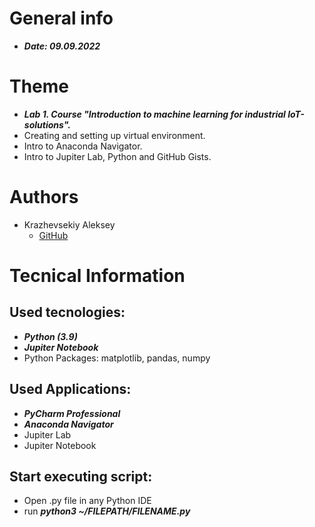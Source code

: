 # General info

  * ***Date: 09.09.2022***

# Theme
 
  * ***Lab 1. Course "Introduction to machine learning for industrial IoT-solutions".***<br>
  * Creating and setting up virtual environment.<br>
  * Intro to Anaconda Navigator.<br>
  * Intro to Jupiter Lab, Python and GitHub Gists.<br>
 
# Authors<br>
 
  - Krazhevsekiy Aleksey<br>
      - [GitHub](https://github.com/alekseykrazhev)<br>
 
# Tecnical Information<br>

## Used tecnologies:<br>

- ***Python (3.9)***
- ***Jupiter Notebook***
- Python Packages: matplotlib, pandas, numpy

## Used Applications:<br>

 - ***PyCharm Professional***
 - ***Anaconda Navigator***
 - Jupiter Lab
 - Jupiter Notebook

## Start executing script:<br>
 - Open .py file in any Python IDE
 - run ***python3 ~/FILEPATH/FILENAME.py***
